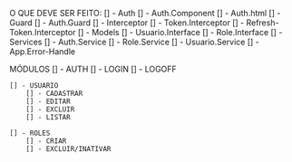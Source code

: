 O QUE DEVE SER FEITO:
    [] - Auth
        [] - Auth.Component
        [] - Auth.html
    [] - Guard
        [] - Auth.Guard
    [] - Interceptor
        [] - Token.Interceptor
        [] - Refresh-Token.Interceptor
    [] - Models
        [] - Usuario.Interface
        [] - Role.Interface
    [] - Services
        [] - Auth.Service
        [] - Role.Service
        [] - Usuario.Service
    [] - App.Error-Handle

MÓDULOS
    [] - AUTH
        [] - LOGIN
        [] - LOGOFF
    
    [] - USUARIO
        [] - CADASTRAR
        [] - EDITAR
        [] - EXCLUIR
        [] - LISTAR
    
    [] - ROLES
        [] - CRIAR
        [] - EXCLUIR/INATIVAR
